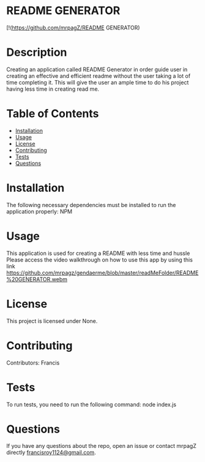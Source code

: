 # README GENERATOR
  [!(https://github.com/mrpagZ/README GENERATOR)
  # Description
  Creating an application called README Generator in order guide user in creating an effective and efficient readme without the user taking a lot of time completing it. This will give the user an ample time to do his project having less time in creating read me.
  # Table of Contents 
  * [Installation](#installation)
  * [Usage](#usage)
  * [License](#license)
  * [Contributing](#contributing)
  * [Tests](#tests)
  * [Questions](#questions)
  # Installation
  The following necessary dependencies must be installed to run the application properly: NPM
  # Usage
  ​This application is used for creating a README with less time and hussle
  Please access the video walkthrough on how to use this app by using this link https://github.com/mrpagz/gendaerme/blob/master/readMeFolder/README%20GENERATOR.webm
  # License
  This project is licensed under None.
  # Contributing
  ​Contributors: Francis
  # Tests
  To run tests, you need to run the following command: node index.js
  # Questions
  If you have any questions about the repo, open an issue or contact mrpagZ directly francisroy1124@gmail.com.
  